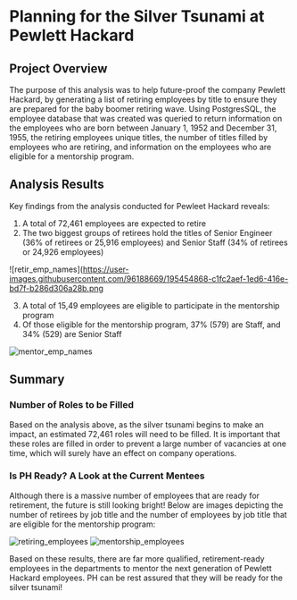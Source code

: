# Planning for the Silver Tsunami at Pewlett Hackard

## Project Overview
The purpose of this analysis was to help future-proof the company Pewlett Hackard, by generating a list of retiring employees by title to ensure they are prepared for the baby boomer retiring wave. Using PostgresSQL, the employee database that was created was queried to return information on the employees who are born between January 1, 1952 and December 31, 1955, the retiring employees unique titles, the number of titles filled by employees who are retiring, and information on the employees who are eligible for a mentorship program.

## Analysis Results
Key findings from the analysis conducted for Pewleet Hackard reveals:

1. A total of 72,461 employees are expected to retire 
2. The two biggest groups of retirees hold the titles of Senior Engineer (36% of retirees or 25,916 employees) and Senior Staff (34% of retirees or 24,926 employees)

![retir_emp_names](https://user-images.githubusercontent.com/96188669/195454868-c1fc2aef-1ed6-416e-bd7f-b286d306a28b.png

3. A total of 15,49 employees are eligible to participate in the mentorship program
4. Of those eligible for the mentorship program, 37% (579) are Staff, and 34% (529) are Senior Staff

![mentor_emp_names](https://user-images.githubusercontent.com/96188669/195454890-802575cd-b44a-4017-98a0-c84f0a71e5f7.png)

## Summary

### Number of Roles to be Filled
Based on the analysis above, as the silver tsunami begins to make an impact, an estimated 72,461 roles will need to be filled. It is important that these roles are filled in order to prevent a large number of vacancies at one time, which will surely have an effect on company operations. 

### Is PH Ready? A Look at the Current Mentees
Although there is a massive number of employees that are ready for retirement, the future is still looking bright! Below are images depicting the number of retirees by job title and the number of employees by job title that are eligible for the mentorship program:

![retiring_employees](https://user-images.githubusercontent.com/96188669/195455020-99d418d0-72d3-43bd-af40-d883717e73a0.png)
![mentorship_employees](https://user-images.githubusercontent.com/96188669/195455048-c1e92fd3-8333-4cb3-b5d2-963eb2b9779c.png)


Based on these results, there are far more qualified, retirement-ready employees in the departments to mentor the next generation of Pewlett Hackard employees. PH can be rest assured that they will be ready for the silver tsunami!
